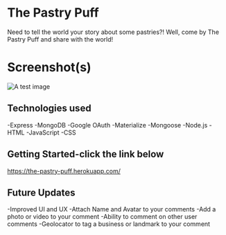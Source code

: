 # The Pastry Puff

Need to tell the world your story about some pastries?!
Well, come by The Pastry Puff and share with the world!

# Screenshot(s)
![A test image](testImage.png)

## Technologies used
-Express
-MongoDB
-Google OAuth
-Materialize
-Mongoose
-Node.js
-HTML
-JavaScript
-CSS

## Getting Started-click the link below
https://the-pastry-puff.herokuapp.com/

## Future Updates
-Improved UI and UX
-Attach Name and Avatar to your comments
-Add a photo or video to your comment
-Ability to comment on other user comments
-Geolocator to tag a business or landmark to your comment